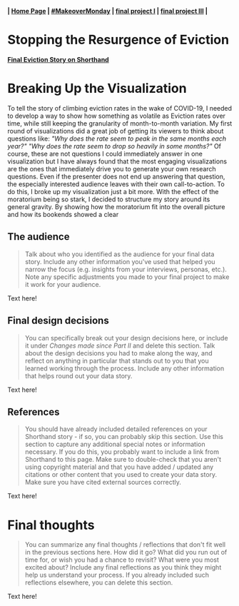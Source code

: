 <strong>| [Home Page](https://morgansh9212.github.io/morgan_shaw_portfolio/) | [#MakeoverMonday](https://morgansh9212.github.io/morgan_shaw_portfolio/MakeoverMonday_34.html) | [final project I](https://morgansh9212.github.io/morgan_shaw_portfolio/finalproject_part_i.html) | [final project III]() | </strong>

# Stopping the Resurgence of Eviction
<b> [Final Eviction Story on Shorthand](https://carnegiemellon.shorthandstories.com/the-resurgence-of-eviction/) </b>




# Breaking Up the Visualization
To tell the story of climbing eviction rates in the wake of COVID-19, I needed to develop a way to show how something as volatile as Eviction rates over time, while still keeping the granularity of month-to-month variation.
My first round of visualizations did a great job of getting its viewers to think about questions like: 
*"Why does the rate seem to peak in the same months each year?"*
*"Why does the rate seem to drop so heavily in some months?"*
Of course, these are not questions I could immediately answer in one visualization but I have always found that the most engaging visualizations are the ones that immediately drive you to generate your own research questions. Even if the presenter does not end up answering that question, the especially interested audience leaves with their own call-to-action. 
To do this, I broke up my visualization just a bit more. With the effect of the moratorium being so stark, I decided to structure my story around its general gravity. By showing how the moratorium fit into the overall picture and how its bookends showed a clear 

## The audience
> Talk about who you identified as the audience for your final data story.  Include any other information you've used that helped you narrow the focus (e.g. insights from your interviews, personas, etc.).  Note any specific adjustments you made to your final project to make it work for your audience.

Text here!

## Final design decisions
> You can specifically break out your design decisions here, or include it under *Changes made since Part II* and delete this section. Talk about the design decisions you had to make along the way, and reflect on anything in particular that stands out to you that you learned working through the process.  Include any other information that helps round out your data story. 

Text here!

## References
> You should have already included detailed references on your Shorthand story - if so, you can probably skip this section.  Use this section to capture any additional special notes or information necessary.  If you do this, you probably want to include a link from Shorthand to this page. Make sure to double-check that you aren't using copyright material and that you have added / updated any citations or other content that you used to create your data story.  Make sure you have cited external sources correctly. 

Text here!

# Final thoughts
> You can summarize any final thoughts / reflections that don't fit well in the previous sections here.  How did it go?  What did you run out of time for, or wish you had a chance to revisit?  What were you most excited about?  Include any final reflections as you think they might help us understand your process.  If you already included such reflections elsewhere, you can delete this section. 

Text here! 
